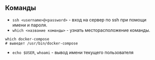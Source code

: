 

## Команды
* `ssh <username>@<password>` - вход на сервер по ssh при помощи имени и пароля.
* `which <название команды>` - узнать месторасположение команды.
```shell
which docker-compose
# выведет /usr/bin/docker-compose
```
* `echo $USER`, `whoami` - вывод имени текущего пользователя
